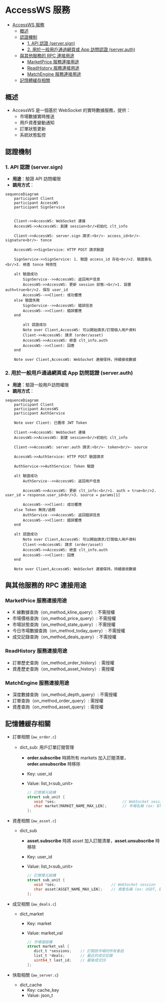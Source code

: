 # AccessWS 服務

- [AccessWS 服務](#accessws-服務)
  - [概述](#概述)
  - [認證機制](#認證機制)
    - [1. API 認證 (server.sign)](#1-api-認證-serversign)
    - [2. 用於一般用戶通過網頁或 App 訪問認證 (server.auth)](#2-用於一般用戶通過網頁或-app-訪問認證-serverauth)
  - [與其他服務的 RPC 連接用途](#與其他服務的-rpc-連接用途)
    - [MarketPrice 服務連接用途](#marketprice-服務連接用途)
    - [ReadHistory 服務連接用途](#readhistory-服務連接用途)
    - [MatchEngine 服務連接用途](#matchengine-服務連接用途)
  - [記憶體緩存相關](#記憶體緩存相關)

## 概述

- AccessWS 是一個基於 WebSocket 的實時數據服務，提供：
  - 市場數據實時推送
  - 用戶資產變動通知
  - 訂單狀態更新
  - 系統狀態監控

## 認證機制

### 1. API 認證 (server.sign)

- **用途**：驗證 API 訪問權限
- **調用方式**：

```mermaid
sequenceDiagram
    participant Client
    participant AccessWS
    participant SignService


    Client->>AccessWS: WebSocket 連接
    AccessWS->>AccessWS: 創建 session<br/>初始化 clt_info

    Client->>AccessWS: server.sign 請求:<br/>- access_id<br/>- signature<br/>- tonce

    AccessWS->>SignService: HTTP POST 請求驗證
    
    SignService->>SignService: 1. 驗證 access_id 存在<br/>2. 驗證簽名<br/>3. 檢查 tonce 時效性

    alt 驗證成功
        SignService-->>AccessWS: 返回用戶信息
        AccessWS->>AccessWS: 更新 session 狀態:<br/>1. 設置 auth=true<br/>2. 保存 user_id
        AccessWS-->>Client: 成功響應
    else 驗證失敗
        SignService-->>AccessWS: 錯誤信息
        AccessWS-->>Client: 錯誤響應
    end

        alt 認證成功
        Note over Client,AccessWS: 可以開始請求/訂閱個人用戶資料
        Client->>AccessWS: 請求 (order/asset)
        AccessWS->>AccessWS: 檢查 clt_info.auth
        AccessWS-->>Client: 回應
    end

    Note over Client,AccessWS: WebSocket 連接保持，持續接收數據
```

### 2. 用於一般用戶通過網頁或 App 訪問認證 (server.auth)

- **用途**：驗證一般用戶訪問權限
- **調用方式**：

```mermaid
sequenceDiagram
    participant Client
    participant AccessWS
    participant AuthService

    Note over Client: 已獲得 JWT Token

    Client->>AccessWS: WebSocket 連接
    AccessWS->>AccessWS: 創建 session<br/>初始化 clt_info

    Client->>AccessWS: server.auth 請求:<br/>- token<br/>- source

    AccessWS->>AuthService: HTTP POST 驗證請求

    AuthService->>AuthService: Token 驗證

    alt 驗證成功
        AuthService-->>AccessWS: 返回用戶信息
        
        AccessWS->>AccessWS: 更新 clt_info:<br/>1. auth = true<br/>2. user_id = response.user_id<br/>3. source = params[1]
        
        AccessWS-->>Client: 成功響應
    else Token 無效/過期
        AuthService-->>AccessWS: 返回錯誤信息
        AccessWS-->>Client: 錯誤響應
    end

    alt 認證成功
        Note over Client,AccessWS: 可以開始請求/訂閱個人用戶資料
        Client->>AccessWS: 請求 (order/asset)
        AccessWS->>AccessWS: 檢查 clt_info.auth
        AccessWS-->>Client: 回應
    end

    Note over Client,AccessWS: WebSocket 連接保持，持續接收數據
```

## 與其他服務的 RPC 連接用途

### MarketPrice 服務連接用途

- K 線數據查詢（on_method_kline_query）: 不需授權
- 市場價格查詢（on_method_price_query）: 不需授權
- 市場狀態查詢（on_method_state_query）: 不需授權
- 今日市場數據查詢（on_method_today_query）: 不需授權
- 成交記錄查詢（on_method_deals_query）: 不需授權

### ReadHistory 服務連接用途

- 訂單歷史查詢（on_method_order_history）: 需授權
- 資產歷史查詢（on_method_asset_history）: 需授權

### MatchEngine 服務連接用途

- 深度數據查詢（on_method_depth_query）: 不需授權
- 訂單查詢（on_method_order_query）: 需授權
- 資產查詢（on_method_asset_query）: 需授權

## 記憶體緩存相關

- 訂單相關 (`aw_order.c`)
  - dict_sub: 用戶訂單訂閱管理
    - **order.subscribe** 時將所有 markets 加入訂閱清單，**order.unsubscribe** 時移除
    - Key: user_id
    - Value: list_t<sub_unit>

      ```c
      // 訂閱單元結構
      struct sub_unit {
         void *ses;                              // WebSocket session
         char market[MARKET_NAME_MAX_LEN];       // 市場名稱 (ex: BTCUSDT)
      };
      ```

- 資產相關 (`aw_asset.c`)
  - dict_sub
    - **asset.subscribe** 時將 asset 加入訂閱清單，**asset.unsubscribe** 時移除
    - Key: user_id
    - Value: list_t<sub_unit>

      ```c
      // 訂閱單元結構
      struct sub_unit {
         void *ses;                         // WebSocket session
         char asset[ASSET_NAME_MAX_LEN];    // 資產名稱 (ex: USDT, ETH, BTC...)
      };
      ```

- 成交相關 (`aw_deals.c`)
  - dict_market
    - Key: market
    - Value: market_val

      ```c
      // 市場值結構
      struct market_val {
         dict_t *sessions;    // 訂閱該市場的所有會話
         list_t *deals;       // 最近的成交記錄
         uint64_t last_id;    // 最後成交ID
      };
      ```

- 快取相關 (`aw_server.c`)
  - dict_cache
    - Key: cache_key
    - Value: json_t